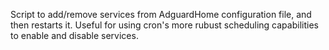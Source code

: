 Script to add/remove services from AdguardHome configuration file, and then restarts it. Useful for using cron's more rubust scheduling capabilities to enable and disable services.

